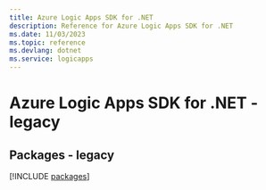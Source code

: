```yaml
---
title: Azure Logic Apps SDK for .NET
description: Reference for Azure Logic Apps SDK for .NET
ms.date: 11/03/2023
ms.topic: reference
ms.devlang: dotnet
ms.service: logicapps
---
```

# Azure Logic Apps SDK for .NET - legacy
## Packages - legacy
[!INCLUDE [packages](logic-apps-index.md)]